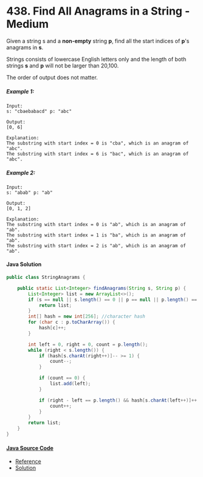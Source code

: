 # 438. Find All Anagrams in a String - Medium

Given a string s and a <b>non-empty</b> string <b>p</b>, find all the start indices of <b>p</b>'s anagrams in <b>s</b>.

Strings consists of lowercase English letters only and the length of both strings <b>s</b> and <b>p</b> will not be larger than 20,100.

The order of output does not matter.

##### Example 1:

```
Input:
s: "cbaebabacd" p: "abc"

Output:
[0, 6]

Explanation:
The substring with start index = 0 is "cba", which is an anagram of "abc".
The substring with start index = 6 is "bac", which is an anagram of "abc".
```

##### Example 2:

```
Input:
s: "abab" p: "ab"

Output:
[0, 1, 2]

Explanation:
The substring with start index = 0 is "ab", which is an anagram of "ab".
The substring with start index = 1 is "ba", which is an anagram of "ab".
The substring with start index = 2 is "ab", which is an anagram of "ab".
```

#### Java Solution
```java
public class StringAnagrams {

    public static List<Integer> findAnagrams(String s, String p) {
        List<Integer> list = new ArrayList<>();
        if (s == null || s.length() == 0 || p == null || p.length() == 0) {
            return list;
        }
        int[] hash = new int[256]; //character hash
        for (char c : p.toCharArray()) {
            hash[c]++;
        }

        int left = 0, right = 0, count = p.length();
        while (right < s.length()) {
            if (hash[s.charAt(right++)]-- >= 1) {
                count--;
            }

            if (count == 0) {
                list.add(left);
            }

            if (right - left == p.length() && hash[s.charAt(left++)]++ >= 0) {
                count++;
            }
        }
        return list;
    }
}
```
#### [Java Source Code](../../../src/main/java/com/algorithm/slidingwindow/StringAnagrams.java)

- [Reference](https://massivealgorithms.blogspot.com/2016/10/leetcode-438-find-all-anagrams-in-string.html)
- [Solution](https://codenuclear.com/leetcode-find-all-anagrams-in-a-string/)